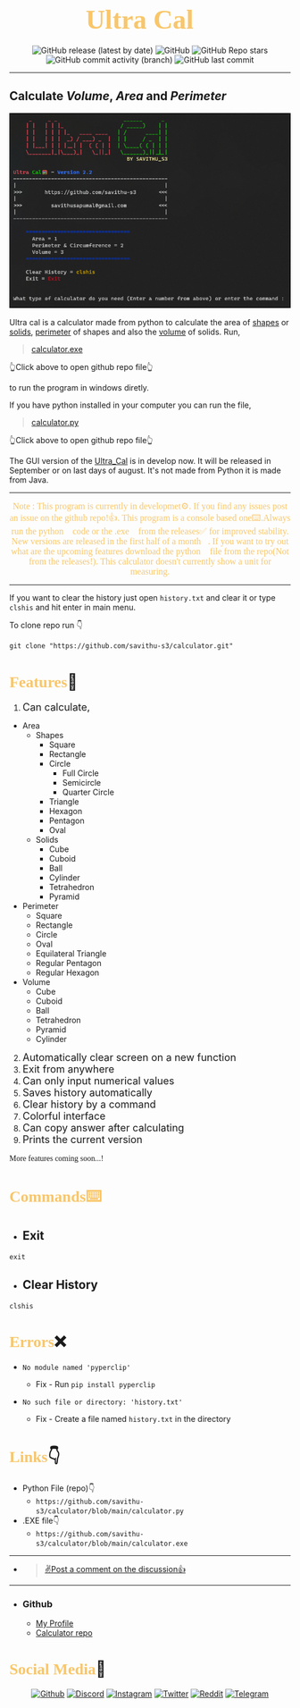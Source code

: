 <h1 align="center" style="color:#F9C669"><font size="8" face="CaskaydiaCove NF">Ultra Cal🧮</font></h1>

<p align="center">
<img alt="GitHub release (latest by date)" src="https://img.shields.io/github/v/release/savithu-s3/calculator?logo=github&color=red">
<img alt="GitHub" src="https://img.shields.io/github/license/savithu-s3/calculator?logo=github&color=orange">
<img alt="GitHub Repo stars" src="https://img.shields.io/github/stars/savithu-s3/calculator?logo=github&color=yellow">
<img alt="GitHub commit activity (branch)" src="https://img.shields.io/github/commit-activity/w/savithu-s3/calculator/main?logo=github&color=brightgreen">
<img alt="GitHub last commit" src="https://img.shields.io/github/last-commit/savithu-s3/calculator?logo=github&color=blue">
</p>

---

## Calculate **_Volume_, _Area_ and _Perimeter_**

<p align="center"><img alt="Ultra_Cal" src="https://github.com/savithu-s3/calculator/blob/main/ultra_cal.png">
</p>

Ultra cal is a calculator made from python to calculate the area of [shapes](#font-stylecolorf9c669-facecaskaydiacove-nffeaturesfont📃) or [solids](#font-stylecolorf9c669-facecaskaydiacove-nffeaturesfont📃), [perimeter](#font-stylecolorf9c669-facecaskaydiacove-nffeaturesfont📃) of shapes and also the [volume](#font-stylecolorf9c669-facecaskaydiacove-nffeaturesfont📃) of solids. Run,
>[calculator.exe](https://github.com/savithu-s3/calculator/blob/main/calculator.exe) 

👆Click above to open github repo file👆

to run the program in windows diretly.

If you have python installed in your computer you can run the file,
>[calculator.py](https://github.com/savithu-s3/calculator/blob/main/calculator.py)

👆Click above to open github repo file👆

The GUI version of the [Ultra_Cal](https://github.com/savithu-s3/calculator) is in develop now. It will be released in September or on last days of august. It's not made from Python it is made from Java.

---
<p align="center" style="color:#F9C669"><font size="3" face="CaskaydiaCove NF">Note : This program is currently in developmet⚙️. If you find any issues post an issue on the github repo!👍. This program is a console based one⌨️.Always run the python🐍 code or the .exe📄 from the releases✅ for improved stability. New versions are released in the first half of a month📅. If you want to try out what are the upcoming features download the python🐍 file from the repo(Not from the releases!). This calculator doesn't currently show a unit for measuring.</font></p>

---
If you want to clear the history just open ```history.txt``` and clear it or type ```clshis``` and hit enter in main menu.

To clone repo run 👇
```
git clone "https://github.com/savithu-s3/calculator.git"
```

# <font style="color:#F9C669" face="CaskaydiaCove NF">Features</font>📃

1. <font size="4">Can calculate,</font>
- Area
  - Shapes
    - Square
    - Rectangle
    - Circle
      - Full Circle
      - Semicircle
      - Quarter Circle
    - Triangle
    - Hexagon
    - Pentagon
    - Oval
  - Solids
    - Cube
    - Cuboid
    - Ball
    - Cylinder
    - Tetrahedron
    - Pyramid
- Perimeter
  - Square
  - Rectangle
  - Circle
  - Oval
  - Equilateral Triangle
  - Regular Pentagon
  - Regular Hexagon
- Volume
  - Cube
  - Cuboid
  - Ball
  - Tetrahedron
  - Pyramid
  - Cylinder

2. <font size="4">Automatically clear screen on a new function</font>
3. <font size="4">Exit from anywhere</font>
4. <font size="4">Can only input numerical values</font>
5. <font size="4">Saves history automatically</font>
6. <font size="4">Clear history by a command</font>
7. <font size="4">Colorful interface</font>
8. <font size="4">Can copy answer after calculating</font>
9. <font size="4">Prints the current version</font>

<font face="CaskaydiaCove NF">More features coming soon...!</font>

# <font style="color:#F9C669" face="CaskaydiaCove NF">Commands⌨️</font>

- ## Exit
```
exit
```
 - ## Clear History
```
clshis
```

# <font style="color:#F9C669" face="CaskaydiaCove NF">Errors</font>❌

- ```
  No module named 'pyperclip'
  ```
  - Fix - Run ```pip install pyperclip```
- ```
  No such file or directory: 'history.txt'
  ```
  - Fix - Create a file named ```history.txt``` in the directory

# <font style="color:#F9C669" face="CaskaydiaCove NF">Links</font>👇

- Python File (repo)👇
  - ```https://github.com/savithu-s3/calculator/blob/main/calculator.py```
- .EXE file👇
  - ```https://github.com/savithu-s3/calculator/blob/main/calculator.exe ```
---

- >[✌️Post a comment on the discussion👍](https://github.com/savithu-s3/calculator/discussions)

---

- ### Github

  - [My Profile](https://github.com/savithu-s3)
  - [Calculator repo](https://github.com/savithu-s3/calculator)

# <font style="color:#F9C669" face="CaskaydiaCove NF">Social Media</font>👥

<p align="center">
<a href="https://github.com/savithu-s3"><img src="https://img.shields.io/static/v1?logo=github&label=&message=Github&color=36393f&style=flat-square" alt="Github"></a>
<a href="https://discord.com/users/852854232435916800"><img src="https://img.shields.io/static/v1?logo=discord&label=&message=Discord&color=36393f&style=flat-square" alt="Discord"></a>
<a href="https://instagram.com/Savithu_s3"><img src="https://img.shields.io/static/v1?logo=instagram&label=&message=Instagram&color=36393f&style=flat-square" alt="Instagram"></a>
<a href="https://twitter.com/savithu_s3"><img src="https://img.shields.io/static/v1?logo=twitter&label=&message=Twitter&color=36393f&style=flat-square" alt="Twitter"></a>
<a href="https://www.reddit.com/user/Savithu_s3"><img src="https://img.shields.io/static/v1?logo=reddit&label=&message=Reddit&color=36393f&style=flat-square" alt="Reddit"></a>
<a href="https://t.me/savithu_s3"><img src="https://img.shields.io/static/v1?logo=telegram&label=&message=Telegram&color=36393f&style=flat-square" alt="Telegram"></a>
</p>